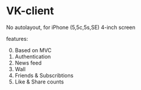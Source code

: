 # VK-client
No autolayout, for iPhone (5,5c,5s,SE) 4-inch screen

features:

0. Based on MVC
1. Authentication
2. News feed
3. Wall
4. Friends & Subscribtions
5. Like & Share counts
